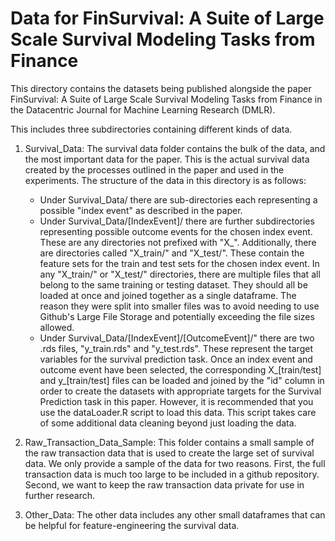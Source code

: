 # Data for FinSurvival: A Suite of Large Scale Survival Modeling Tasks from Finance

This directory contains the datasets being published alongside the paper FinSurvival: A Suite of Large Scale Survival Modeling Tasks from Finance in the Datacentric Journal for Machine Learning Research (DMLR).

This includes three subdirectories containing different kinds of data.

1. Survival_Data: The survival data folder contains the bulk of the data, and the most important data for the paper. This is the actual survival data created by the processes outlined in the paper and used in the experiments. The structure of the data in this directory is as follows:
   * Under Survival_Data/ there are sub-directories each representing a possible "index event" as described in the paper.
   * Under Survival_Data/[IndexEvent]/ there are further subdirectories representing possible outcome events for the chosen index event. These are any directories not prefixed with "X_". Additionally, there are directories called "X_train/" and "X_test/". These contain the feature sets for the train and test sets for the chosen index event. In any "X_train/" or "X_test/" directories, there are multiple files that all belong to the same training or testing dataset. They should all be loaded at once and joined together as a single dataframe. The reason they were split into smaller files was to avoid needing to use Github's Large File Storage and potentially exceeding the file sizes allowed.
   * Under Survival_Data/[IndexEvent]/[OutcomeEvent]/" there are two .rds files, "y_train.rds" and "y_test.rds". These represent the target variables for the survival prediction task. Once an index event and outcome event have been selected, the corresponding X_[train/test] and y_[train/test] files can be loaded and joined by the "id" column in order to create the datasets with appropriate targets for the Survival Prediction task in this paper. However, it is recommended that you use the dataLoader.R script to load this data. This script takes care of some additional data cleaning beyond just loading the data.

3. Raw_Transaction_Data_Sample: This folder contains a small sample of the raw transaction data that is used to create the large set of survival data. We only provide a sample of the data for two reasons. First, the full transaction data is much too large to be included in a github repository. Second, we want to keep the raw transaction data private for use in further research.

4. Other_Data: The other data includes any other small dataframes that can be helpful for feature-engineering the survival data.
